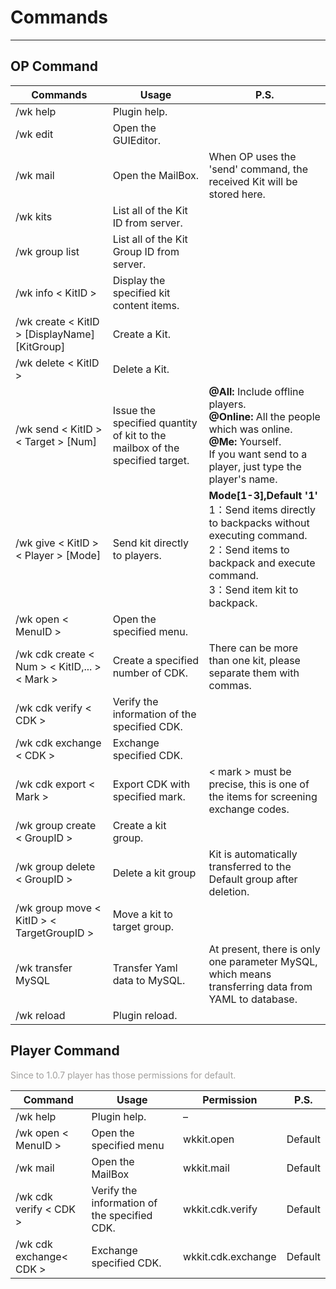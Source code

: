 # Commands

---

## OP Command


| Commands                                      | Usage                                                                       | P.S.                                                                                                                                                                              |
| ----------------------------------------------- | ----------------------------------------------------------------------------- | ----------------------------------------------------------------------------------------------------------------------------------------------------------------------------------- |
| /wk help                                      | Plugin help.                                                                |                                                                                                                                                                                   |
| /wk edit                                      | Open the GUIEditor.                                                         |                                                                                                                                                                                   |
| /wk mail                                      | Open the MailBox.                                                           | When OP uses the 'send' command, the received Kit will be stored here.                                                                                                            |
| /wk kits                                      | List all of the Kit ID from server.                                         |                                                                                                                                                                                   |
| /wk group list                                | List all of the Kit Group ID from server.                                   |                                                                                                                                                                                   |
| /wk info < KitID >                            | Display the specified kit content items.                                    |                                                                                                                                                                                   |
| /wk create < KitID > [DisplayName] [KitGroup] | Create a Kit.                                                               |                                                                                                                                                                                   |
| /wk delete < KitID >                          | Delete a Kit.                                                               |                                                                                                                                                                                   |
| /wk send < KitID > < Target > [Num]           | Issue the specified quantity of kit to the mailbox of the specified target. | **@All:** Include offline players.<br/> **@Online:** All the people which was online.<br/> **@Me:** Yourself. <br/> If you want send to a player, just type the player's name.    |
| /wk give < KitID > < Player > [Mode]          | Send kit directly to players.                                               | **Mode[1-3],Default '1'**<br/>1：Send items directly to backpacks without executing command.<br/>2：Send items to backpack and execute command.<br/>3：Send item kit to backpack. |
| /wk open < MenuID >                           | Open the specified menu.                                                    |                                                                                                                                                                                   |
| /wk cdk create < Num > < KitID,... > < Mark > | Create a specified number of CDK.                                           | There can be more than one kit, please separate them with commas.                                                                                                                 |
| /wk cdk verify < CDK >                        | Verify the information of the specified CDK.                                |                                                                                                                                                                                   |
| /wk cdk exchange < CDK >                      | Exchange specified CDK.                                                     |                                                                                                                                                                                   |
| /wk cdk export < Mark >                       | Export CDK with specified mark.                                             | < mark > must be precise, this is one of the items for screening exchange codes.                                                                                                  |
| /wk group create < GroupID >                  | Create a kit group.                                                         |                                                                                                                                                                                   |
| /wk group delete < GroupID >                  | Delete a kit group                                                          | Kit is automatically transferred to the Default group after deletion.                                                                                                             |
| /wk group move < KitID > < TargetGroupID >    | Move a kit to target group.                                                 |                                                                                                                                                                                   |
| /wk transfer MySQL                            | Transfer Yaml data to MySQL.                                                | At present, there is only one parameter MySQL, which means transferring data from YAML to database.                                                                               |
| /wk reload                                    | Plugin reload.                                                              |                                                                                                                                                                                   |

## Player Command

<font color="#a19f9d">Since to 1.0.7 player has those permissions for default.</font><br />


| Command                 | Usage                                        | Permission         | P.S.    |
| ------------------------- | ---------------------------------------------- | -------------------- | --------- |
| /wk help                | Plugin help.                                 | –                 |         |
| /wk open < MenuID >     | Open the specified menu                      | wkkit.open         | Default |
| /wk mail                | Open the MailBox                             | wkkit.mail         | Default |
| /wk cdk verify < CDK >  | Verify the information of the specified CDK. | wkkit.cdk.verify   | Default |
| /wk cdk exchange< CDK > | Exchange specified CDK.                      | wkkit.cdk.exchange | Default |
